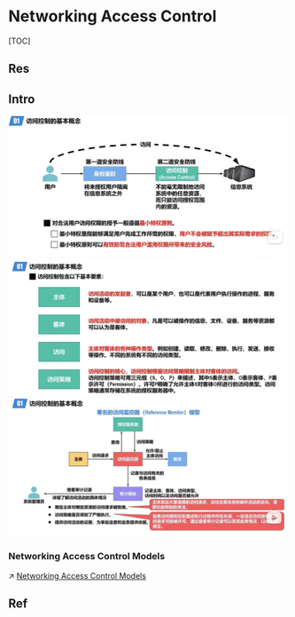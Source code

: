 # Networking Access Control

[TOC]



## Res


## Intro
![](../../../../Assets/Pics/Screenshot%202023-03-26%20at%205.29.39%20PM.png)
![](../../../../Assets/Pics/Screenshot%202023-03-26%20at%205.25.15%20PM.png)
![](../../../../Assets/Pics/Screenshot%202023-03-26%20at%205.30.09%20PM.png)


### Networking Access Control Models
↗ [Networking Access Control Models](Networking%20Access%20Control%20Models.md)




## Ref

